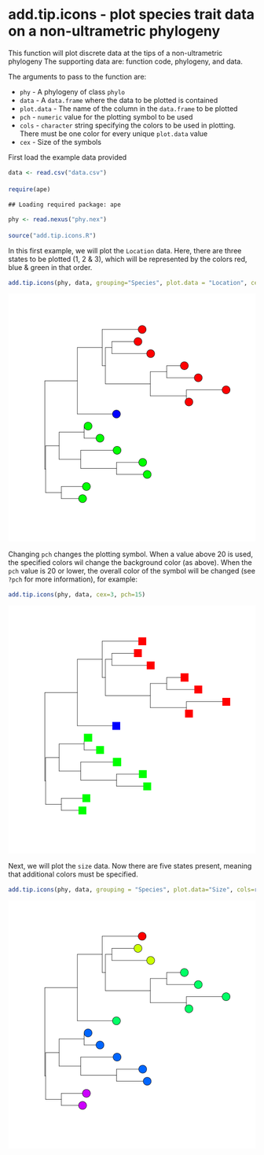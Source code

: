 add.tip.icons - plot species trait data on a non-ultrametric phylogeny
========================================================

This function will plot discrete data at the tips of a non-ultrametric phylogeny
The supporting data are: function code, phylogeny, and data.

The arguments to pass to the function are:
* `phy` - A phylogeny of class `phylo`
* `data` -  A `data.frame` where the data to be plotted is contained
* `plot.data` - The name of the column in the `data.frame` to be plotted
* `pch` - `numeric` value for the plotting symbol to be used
* `cols` - `character` string specifying the colors to be used in plotting. There must be one color for every unique `plot.data` value
* `cex` - Size of the symbols

First load the example data provided

```r
data <- read.csv("data.csv")

require(ape)
```

```
## Loading required package: ape
```

```r
phy <- read.nexus("phy.nex")

source("add.tip.icons.R")
```

In this first example, we will plot the `Location` data. Here, there are three states to be plotted (1, 2 & 3), which will be represented by the colors red, blue & green in that order.


```r
add.tip.icons(phy, data, grouping="Species", plot.data = "Location", cex=3)
```

![plot of chunk unnamed-chunk-2](figure/unnamed-chunk-2-1.png) 


Changing `pch` changes the plotting symbol. When a value above 20 is used, the specified colors wil change the background color (as above). When the `pch` value is 20 or lower, the overall color of the symbol will be changed (see `?pch` for more information), for example:


```r
add.tip.icons(phy, data, cex=3, pch=15)
```

![plot of chunk unnamed-chunk-3](figure/unnamed-chunk-3-1.png) 

Next, we will plot the `size` data. Now there are five states present, meaning that additional colors must be specified.


```r
add.tip.icons(phy, data, grouping = "Species", plot.data="Size", cols=rainbow(5), cex=3)
```

![plot of chunk unnamed-chunk-4](figure/unnamed-chunk-4-1.png) 



